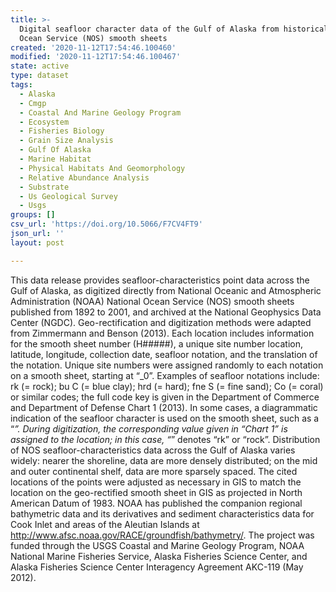 ```yaml
---
title: >-
  Digital seafloor character data of the Gulf of Alaska from historical National
  Ocean Service (NOS) smooth sheets
created: '2020-11-12T17:54:46.100460'
modified: '2020-11-12T17:54:46.100467'
state: active
type: dataset
tags:
  - Alaska
  - Cmgp
  - Coastal And Marine Geology Program
  - Ecosystem
  - Fisheries Biology
  - Grain Size Analysis
  - Gulf Of Alaska
  - Marine Habitat
  - Physical Habitats And Geomorphology
  - Relative Abundance Analysis
  - Substrate
  - Us Geological Survey
  - Usgs
groups: []
csv_url: 'https://doi.org/10.5066/F7CV4FT9'
json_url: ''
layout: post

---
```

This data release provides seafloor-characteristics point data across the Gulf of Alaska, as digitized directly from National Oceanic and Atmospheric Administration (NOAA) National Ocean Service (NOS) smooth sheets published from 1892 to 2001, and archived at the National Geophysics Data Center (NGDC). Geo-rectification and digitization methods were adapted from Zimmermann and Benson (2013). Each location includes information for the smooth sheet number (H#####), a unique site number location, latitude, longitude, collection date, seafloor notation, and the translation of the notation. Unique site numbers were assigned randomly to each notation on a smooth sheet, starting at “_0”. Examples of seafloor notations include: rk (= rock); bu C (= blue clay); hrd (= hard); fne S (= fine sand); Co (= coral) or similar codes; the full code key is given in the Department of Commerce and Department of Defense Chart 1 (2013). In some cases, a diagrammatic indication of the seafloor character is used on the smooth sheet, such as a “*”. During digitization, the corresponding value given in “Chart 1” is assigned to the location; in this case, “*” denotes “rk” or “rock”. Distribution of NOS seafloor-characteristics data across the Gulf of Alaska varies widely: nearer the shoreline, data are more densely distributed; on the mid and outer continental shelf, data are more sparsely spaced. The cited locations of the points were adjusted as necessary in GIS to match the location on the geo-rectified smooth sheet in GIS as projected in North American Datum of 1983. NOAA has published the companion regional bathymetric data and its derivatives and sediment characteristics data for Cook Inlet and areas of the Aleutian Islands at http://www.afsc.noaa.gov/RACE/groundfish/bathymetry/. The project was funded through the USGS Coastal and Marine Geology Program, NOAA National Marine Fisheries Service, Alaska Fisheries Science Center, and Alaska Fisheries Science Center Interagency Agreement AKC-119 (May 2012).
